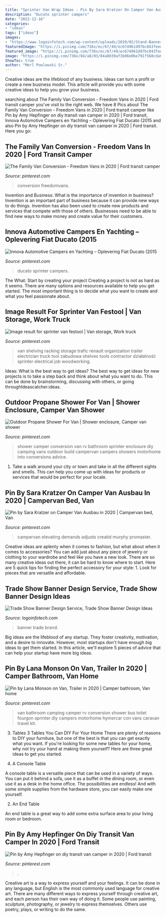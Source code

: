 ```yaml
---
title: "Sprinter Van Wrap Ideas - Pin By Sara Kratzer On Camper Van Ausbau In 2020"
description: "Ducato sprinter campers"
date: "2022-12-16"
categories:
- "ideas"
tags: ["ideas"]
images:
- "https://www.logoinfotech.com/wp-content/uploads/2019/02/Stand-Banner2.jpg"
featuredImage: "https://i.pinimg.com/736x/ec/67/49/ec674961d97bc043feedb541845726f1.jpg"
featured_image: "https://i.pinimg.com/736x/ec/67/49/ec674961d97bc043feedb541845726f1.jpg"
image: "https://i.pinimg.com/736x/84/a8/03/84a8039af3b06e0be791f568cda65731.jpg"
ShowToc: true
author: "Merl Powlowski Sr."
---
```



Creative ideas are the lifeblood of any business. Ideas can turn a profit or create a new business model. This article will provide you with some creative ideas to help you grow your business.

	

		
searching about The Family Van Conversion - Freedom Vans in 2020 | Ford transit camper you've visit to the right web. We have 8 Pics about The Family Van Conversion - Freedom Vans in 2020 | Ford transit camper like Pin by Amy Hepfinger on diy transit van camper in 2020 | Ford transit, Innova Automotive Campers en Yachting – Oplevering Fiat Ducato (2015 and also Pin by Amy Hepfinger on diy transit van camper in 2020 | Ford transit. Here you go:
		
    
## The Family Van Conversion - Freedom Vans In 2020 | Ford Transit Camper

<img loading=lazy src="https://i.pinimg.com/736x/ec/67/49/ec674961d97bc043feedb541845726f1.jpg" onerror="this.onerror=null;this.src='https://tse1.mm.bing.net/th?id=OIP.vA5JvbpA9pC7Mf0Zxv0UTwHaLH&amp;pid=15.1';" alt="The Family Van Conversion - Freedom Vans in 2020 | Ford transit camper">

_Source: pinterest.com_

>conversion freedomvans. 

	

Invention and Business: What is the importance of invention in business?
Invention is an important part of business because it can provide new ways to do things. Invention has also been used to create new products and services that compete with those of others. Businesses need to be able to find new ways to make money and create value for their customers.

    
## Innova Automotive Campers En Yachting – Oplevering Fiat Ducato (2015

<img loading=lazy src="https://i.pinimg.com/736x/84/a8/03/84a8039af3b06e0be791f568cda65731.jpg" onerror="this.onerror=null;this.src='https://tse3.mm.bing.net/th?id=OIP.WKfL3pSwVYrNBVFTVfMBtwHaLG&amp;pid=15.1';" alt="Innova Automotive Campers en Yachting – Oplevering Fiat Ducato (2015">

_Source: pinterest.com_

>ducato sprinter campers. 

	

The What: Start by creating your project
Creating a project is not as hard as it seems. There are many options and resources available to help you get started. The most important thing is to decide what you want to create and what you feel passionate about.

    
## Image Result For Sprinter Van Festool | Van Storage, Work Truck

<img loading=lazy src="https://i.pinimg.com/736x/78/a2/a3/78a2a3e7fa4ba6b747a1160fecd61d81.jpg" onerror="this.onerror=null;this.src='https://tse3.mm.bing.net/th?id=OIP.SfFQsRz49syFVYX2bKp1fAHaNK&amp;pid=15.1';" alt="Image result for sprinter van festool | Van storage, Work truck">

_Source: pinterest.com_

>van shelving racking storage trafic renault organization trailer electrician truck tool zabudowa shelves tools contractor działalność sprinter electrical job woodworking. 

	

Ideas: What is the best way to get ideas?
The best way to get ideas for new projects is to take a step back and think about what you want to do. This can be done by brainstorming, discussing with others, or going throughIdeascatcher.ideas.

    
## Outdoor Propane Shower For Van | Shower Enclosure, Camper Van Shower

<img loading=lazy src="https://i.pinimg.com/originals/5c/d0/f4/5cd0f4bc688bc5b2e04e0d6106231bd1.jpg" onerror="this.onerror=null;this.src='https://tse2.mm.bing.net/th?id=OIP.TcD8seWWHsbwGo0vAj6jDwHaJ3&amp;pid=15.1';" alt="Outdoor Propane Shower For Van | Shower enclosure, Camper van shower">

_Source: pinterest.com_

>shower camper conversion van rv bathroom sprinter enclosure diy camping vans outdoor build campervan campers showers motorhome into conversions advice. 

	

1. Take a walk around your city or town and take in all the different sights and smells. This can help you come up with ideas for products or services that would be perfect for your locale. 

    
## Pin By Sara Kratzer On Camper Van Ausbau In 2020 | Campervan Bed, Van

<img loading=lazy src="https://i.pinimg.com/736x/a2/49/3d/a2493d09cb329877152d9786075eca66.jpg" onerror="this.onerror=null;this.src='https://tse4.mm.bing.net/th?id=OIP.rRfLw9uuS2OMiJ_yalP2NAHaFj&amp;pid=15.1';" alt="Pin by Sara Kratzer on Camper Van Ausbau in 2020 | Campervan bed, Van">

_Source: pinterest.com_

>campervan elevating demands adjusts creatid murphy promaster. 

	

Creative ideas are aplenty when it comes to fashion, but what about when it comes to accessories? You can add just about any piece of jewelry or clothing to your wardrobe and feel like you have a new look. There are so many creative ideas out there, it can be hard to know where to start. Here are 5 quick tips for finding the perfect accessory for your style: 1. Look for pieces that are versatile and affordable.

    
## Trade Show Banner Design Service, Trade Show Banner Design Ideas

<img loading=lazy src="https://www.logoinfotech.com/wp-content/uploads/2019/02/Stand-Banner2.jpg" onerror="this.onerror=null;this.src='https://tse2.mm.bing.net/th?id=OIP.QRgWs8zcDyfIkHq7gCKWxwHaGK&amp;pid=15.1';" alt="Trade Show Banner Design Service, Trade Show Banner Design Ideas">

_Source: logoinfotech.com_

>banner trade brand. 

	

Big ideas are the lifeblood of any startup. They foster creativity, motivation, and a desire to innovate. However, most startups don't have enough big ideas to get them started. In this article, we'll explore 5 pieces of advice that can help your startup have more big ideas.

    
## Pin By Lana Monson On Van, Trailer In 2020 | Camper Bathroom, Van Home

<img loading=lazy src="https://i.pinimg.com/736x/9f/92/7c/9f927c9078899f1df4f7ece16a4c17ce.jpg" onerror="this.onerror=null;this.src='https://tse4.mm.bing.net/th?id=OIP.5Sf1tUFyAzdW2D9cIIfDJAHaLL&amp;pid=15.1';" alt="Pin by Lana Monson on Van, Trailer in 2020 | Camper bathroom, Van home">

_Source: pinterest.com_

>van bathroom camping camper rv conversion shower bus toilet fourgon sprinter diy campers motorhome hymercar con vans caravan travel kit. 

	

3. Tables
3 Tables You Can DIY For Your Home
There are plenty of reasons to DIY your furniture, but one of the best is that you can get exactly what you want. If you're looking for some new tables for your home, why not try your hand at making them yourself? Here are three great ideas to get you started.

1. A Console Table

A console table is a versatile piece that can be used in a variety of ways. You can put it behind a sofa, use it as a buffet in the dining room, or even use it as a desk in the home office. The possibilities are endless! And with some simple supplies from the hardware store, you can easily make one yourself.

2. An End Table

An end table is a great way to add some extra surface area to your living room or bedroom.

    
## Pin By Amy Hepfinger On Diy Transit Van Camper In 2020 | Ford Transit

<img loading=lazy src="https://i.pinimg.com/736x/40/fe/89/40fe89cadcb2010219d13f393eda8010.jpg" onerror="this.onerror=null;this.src='https://tse1.mm.bing.net/th?id=OIP.-Ria45HOjX_Iee9DqMQDMwHaJQ&amp;pid=15.1';" alt="Pin by Amy Hepfinger on diy transit van camper in 2020 | Ford transit">

_Source: pinterest.com_

>. 

	

Creative art is a way to express yourself and your feelings. It can be done in any language, but English is the most commonly used language for creative art. There are many different ways to express yourself through creative art, and each person has their own way of doing it. Some people use painting, sculpture, photography, or jewelry to express themselves. Others use poetry, plays, or writing to do the same.

